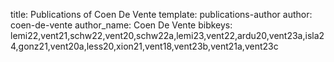 title: Publications of Coen De Vente
template: publications-author
author: coen-de-vente
author_name: Coen De Vente
bibkeys: lemi22,vent21,schw22,vent20,schw22a,lemi23,vent22,ardu20,vent23a,isla24,gonz21,vent20a,less20,xion21,vent18,vent23b,vent21a,vent23c